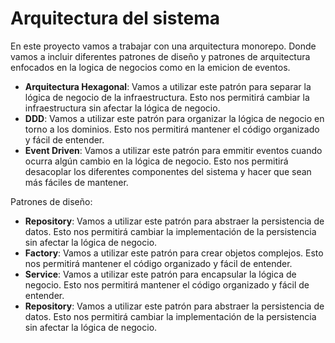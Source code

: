 # Arquitectura del sistema

En este proyecto vamos a trabajar con una arquitectura monorepo. Donde vamos a incluir diferentes patrones de diseño y patrones de arquitectura enfocados en la logica de negocios como en la emicion de eventos. 

- **Arquitectura Hexagonal**: Vamos a utilizar este patrón para separar la lógica de negocio de la infraestructura. Esto nos permitirá cambiar la infraestructura sin afectar la lógica de negocio.
- **DDD**: Vamos a utilizar este patrón para organizar la lógica de negocio en torno a los dominios. Esto nos permitirá mantener el código organizado y fácil de entender.
- **Event Driven**: Vamos a utilizar este patrón para emmitir eventos cuando ocurra algún cambio en la lógica de negocio. Esto nos permitirá desacoplar los diferentes componentes del sistema y hacer que sean más fáciles de mantener.

Patrones de diseño: 

- **Repository**: Vamos a utilizar este patrón para abstraer la persistencia de datos. Esto nos permitirá cambiar la implementación de la persistencia sin afectar la lógica de negocio.
- **Factory**: Vamos a utilizar este patrón para crear objetos complejos. Esto nos permitirá mantener el código organizado y fácil de entender.
- **Service**: Vamos a utilizar este patrón para encapsular la lógica de negocio. Esto nos permitirá mantener el código organizado y fácil de entender.
- **Repository**: Vamos a utilizar este patrón para abstraer la persistencia de datos. Esto nos permitirá cambiar la implementación de la persistencia sin afectar la lógica de negocio.